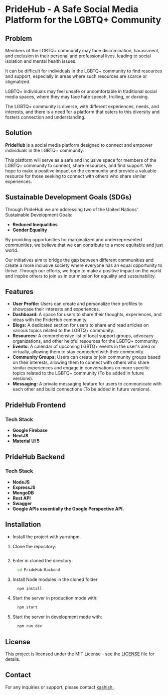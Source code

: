 # PrideHub - A Safe Social Media Platform for the LGBTQ+ Community

## Problem
 
Members of the LGBTQ+ community may face discrimination, harassment, and exclusion in their personal and professional lives, leading to social isolation and mental health issues.

It can be difficult for individuals in the LGBTQ+ community to find resources and support, especially in areas where such resources are scarce or stigmatized.

LGBTQ+ individuals may feel unsafe or uncomfortable in traditional social media spaces, where they may face hate speech, trolling, or doxxing.

The LGBTQ+ community is diverse, with different experiences, needs, and interests, and there is a need for a platform that caters to this diversity and fosters connection and understanding.

## Solution

**PrideHub** is a social media platform designed to connect and empower individuals in the LGBTQ+ community.

This platform will serve as a safe and inclusive space for members of the LGBTQ+ community to connect, share resources, and find support. We hope to make a positive impact on the community and provide a valuable resource for those seeking to connect with others who share similar experiences.

## Sustainable Development Goals (SDGs)

Through PrideHub we are addressing two of the United Nations' Sustainable Development Goals:
- **Reduced Inequalities**
- **Gender Equality**

By providing opportunities for marginalized and underrepresented communities, we believe that we can contribute to a more equitable and just world.

Our initiatives aim to bridge the gap between different communities and create a more inclusive society where everyone has an equal opportunity to thrive. Through our efforts, we hope to make a positive impact on the world and inspire others to join us in our mission for equality and sustainability.

## Features

- **User Profile:** Users can create and personalize their profiles to showcase their interests and experiences.
- **Dashboard:** A space for users to share their thoughts, experiences, and ideas with the PrideHub community.
- **Blogs:** A dedicated section for users to share and read articles on various topics related to the LGBTQ+ community.
- **Resources:** A comprehensive list of local support groups, advocacy organizations, and other helpful resources for the LGBTQ+ community.
- **Events:** A calendar of upcoming LGBTQ+ events in the user's area or virtually, allowing them to stay connected with their community.
- **Community Groups:** Users can create or join community groups based on their interests, allowing them to connect with others who share similar experiences and engage in conversations on more specific topics related to the LGBTQ+ community (To be added in future versions).
- **Messaging:** A private messaging feature for users to communicate with each other and build connections (To be added in future versions).

## PrideHub Frontend

### Tech Stack

- **Google Firebase**
- **NextJS**
- **Material UI 5**

## PrideHub Backend
### Tech Stack
- **NodeJS**
- **ExpressJS**
- **MongoDB**
- **Rest API**
- **Swagger**
- **Google APIs essentially the Google Perspective API.**


## Installation
 - Install the project with yarn/npm.

1. Clone the repository:

    ```bash
    
    ```

2. Enter in cloned the directory:

    ```bash
      cd PrideHub-Backend
    ```

3. Install Node modules in the cloned folder

   ```bash
     npm install
   ```

4. Start the server in production mode with:

    ```bash
      npm start
    ```

5. Start the server in development mode with:

    ```bash
      npm run dev
    ```
## License

This project is licensed under the MIT License - see the [LICENSE](LICENSE) file for details.

## Contact

For any inquiries or support, please contact [kashish ](mailto:kashishhsinghhh@gmail.com).


